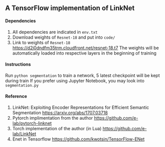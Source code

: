 ## A TensorFlow implementation of LinkNet


#### Dependencies
1. All dependencies are indicated in `env.txt`
2. Download weights of `Resnet-18` and put into `code/`
3. Link to weights of `Resnet-18`
    https://d2j0dndfm35trm.cloudfront.net/resnet-18.t7
   The weights will be automatically loaded into respective layers in the beginning of training

#### Instructions
Run `python segmentation` to train a network, 5 latest checkpoint will be kept during train
If you prefer using Jupyter Notebook, you may look into `segmentation.py`

#### Reference

1. LinkNet: Exploiting Encoder Representations for Efficient Semantic Segmentation https://arxiv.org/abs/1707.03718  
2. Pytorch implimentation from the author https://github.com/e-lab/pytorch-linknet  
3. Torch implementation of the author (in Lua) https://github.com/e-lab/LinkNet  
4. Enet in Tensorflow https://github.com/kwotsin/TensorFlow-ENet